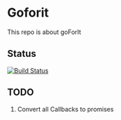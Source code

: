 # Goforit

This repo is about goForIt

## Status
[![Build Status](https://travis-ci.org/raddula/Goforit.svg?branch=master)](https://travis-ci.org/raddula/Goforit)

## TODO
1. Convert all Callbacks to promises
